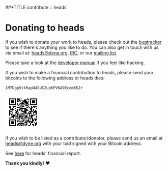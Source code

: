 ##+TITLE contribute :: heads

Donating to heads
=================

If you wish to donate your work to heads, please check out the
[bugtracker](https://git.devuan.org/heads/bugtracker/) to see if there's
anything you like to do. You can also get in touch with us via email at:
[heads@dyne.org](mailto:heads@dyne.org), [IRC](irc.html), or our
[mailing list](https://mailinglists.dyne.org/cgi-bin/mailman/listinfo/heads).

Please take a look at the [developer manual](/wiki/inside-heads.pdf) if
you feel like hacking.

If you wish to make a financial contribution to heads, please send your
bitcoins to the following address or heads dies:

	1M7Dgp5tkRapU4SUCZupKPVKA9EcomEKJr

[![donate via bitcoin](/static/btc.png)](bitcoin:1M7Dgp5tkRapU4SUCZupKPVKA9EcomEKJr)

If you wish to be listed as a contributor/donator, please send us an
email at [heads@dyne.org](mailto:heads@dyne.org) with your txid signed
with your Bitcoin address.

See [here](/finance.html) for heads' financial report.

**Thank you kindly!** ❤️
